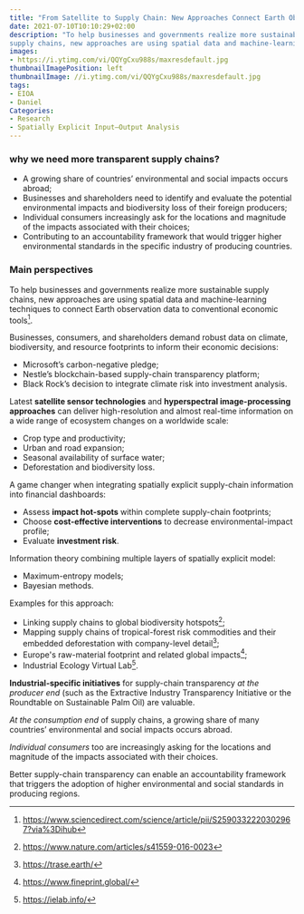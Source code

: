 ```yaml
---
title: "From Satellite to Supply Chain: New Approaches Connect Earth Observation to Economic Decisions"
date: 2021-07-10T10:10:29+02:00
description: "To help businesses and governments realize more sustainable
supply chains, new approaches are using spatial data and machine-learning techniques to connect Earth observation data to conventional economic tools."
images:
- https://i.ytimg.com/vi/QQYgCxu988s/maxresdefault.jpg
thumbnailImagePosition: left
thumbnailImage: //i.ytimg.com/vi/QQYgCxu988s/maxresdefault.jpg
tags:
- EIOA
- Daniel
Categories:
- Research
- Spatially Explicit Input–Output Analysis
---
```


### why we need  more transparent supply chains?

* A growing share of countries’ environmental and social impacts occurs abroad;
* Businesses and shareholders need to identify and evaluate the potential
environmental impacts and biodiversity loss of their foreign producers;
* Individual consumers increasingly ask for the locations and magnitude of the impacts associated with their choices;
* Contributing to an accountability framework that would trigger higher environmental standards in the specific industry of producing countries.

### Main perspectives

To help businesses and governments realize more sustainable supply chains, new approaches are using spatial data and machine-learning techniques to connect Earth observation data to conventional economic tools[^tools].
[^tools]: https://www.sciencedirect.com/science/article/pii/S2590332220302967?via%3Dihub

Businesses, consumers, and shareholders demand robust data on climate, biodiversity, and resource footprints to inform their economic decisions:

* Microsoft’s carbon-negative pledge;
* Nestle’s blockchain-based supply-chain transparency platform;
* Black Rock’s decision to integrate climate risk into investment analysis.

Latest **satellite sensor technologies** and **hyperspectral image-processing approaches** can deliver high-resolution and almost real-time information on a wide range of ecosystem changes on a worldwide scale:

* Crop type and productivity;
* Urban and road expansion;
* Seasonal availability of surface water;
* Deforestation and biodiversity loss.

A game changer when integrating spatially explicit supply-chain information into financial dashboards:

* Assess **impact hot-spots** within complete supply-chain footprints;
* Choose **cost-effective interventions** to decrease environmental-impact profile;
* Evaluate **investment risk**.

Information theory combining multiple layers of spatially explicit model:

* Maximum-entropy models;
* Bayesian methods.

Examples for this approach:

* Linking supply chains to global biodiversity hotspots[^2];
* Mapping supply chains of tropical-forest risk commodities and their embedded deforestation with company-level detail[^3];
* Europe's raw-material footprint and related global impacts[^4];
* Industrial Ecology Virtual Lab[^5].

**Industrial-specific initiatives** for supply-chain transparency *at the producer end* (such as the Extractive Industry Transparency Initiative or the Roundtable on Sustainable Palm Oil) are valuable.

*At the consumption end* of supply chains, a growing share of many countries’ environmental and social impacts occurs abroad.

*Individual consumers* too are increasingly asking for the locations and magnitude of the impacts associated with their choices.

Better supply-chain transparency can enable an accountability framework that triggers the adoption of higher environmental and social standards in producing regions.


[^2]: https://www.nature.com/articles/s41559-016-0023
[^3]: https://trase.earth/
[^4]: https://www.fineprint.global/
[^5]: https://ielab.info/
